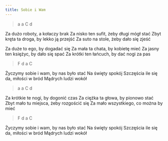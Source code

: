```yaml
---
title: Sobie i Wam
---
```


<div class="music">

> a a C d

Za dużo roboty, a kołaczy brak
Za nisko ten sufit, żeby długi mógł stać
Zbyt kręta ta droga, by lekko ją przejść
Za suto na stole, żeby dało się zjeść

Za duże to ego, by dogadać się
Za mała ta chata, by kobietę mieć
Za jasny ten księżyc, by dało się spać
Za krótki ten łańcuch, by dać nogi za pas

> F d a C

Życzymy sobie i wam, by nas było stać
Na święty spokój
Szczęścia ile się da, miłości w bród
Mądrych ludzi wokół

> a a C d

Za krótkie te nogi, by dogonić czas
Za ciężka ta głowa, by pionowo stać
Zbyt mało tu miejsca, żeby rozgościć się
Za mało wszystkiego, co można by mieć

> F d a C

Życzymy sobie i wam, by nas było stać
Na święty spokój
Szczęścia ile się da, miłości w bród
Mądrych ludzi wokół

</div>